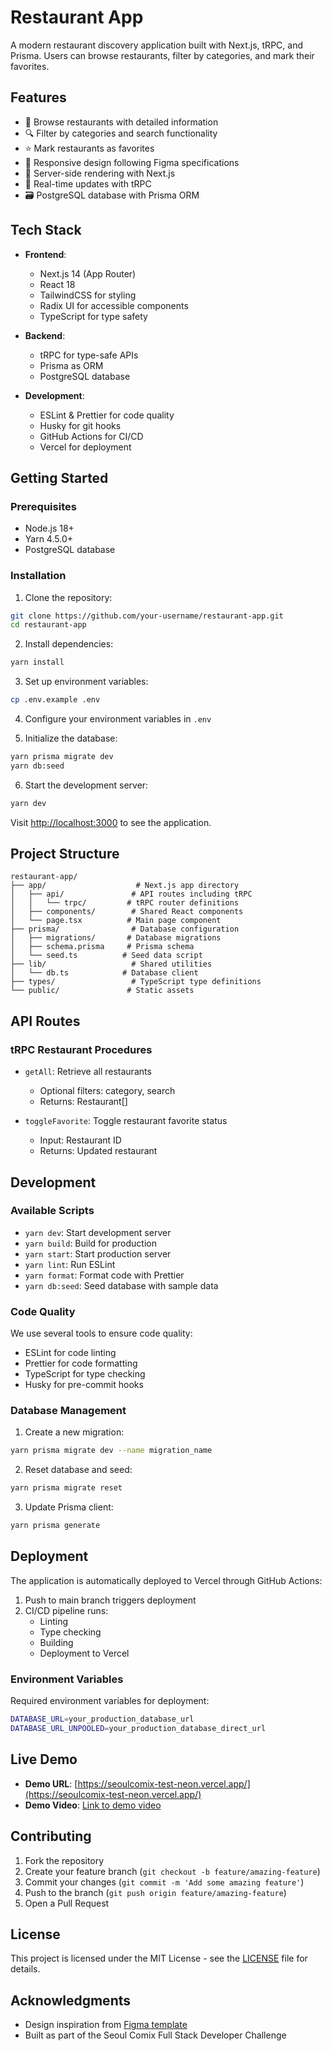 # Restaurant App

A modern restaurant discovery application built with Next.js, tRPC, and Prisma. Users can browse restaurants, filter by categories, and mark their favorites.

## Features

- 🍣 Browse restaurants with detailed information
- 🔍 Filter by categories and search functionality
- ⭐ Mark restaurants as favorites
- 📱 Responsive design following Figma specifications
- 🚀 Server-side rendering with Next.js
- 🔄 Real-time updates with tRPC
- 🗃️ PostgreSQL database with Prisma ORM

## Tech Stack

- **Frontend**:

  - Next.js 14 (App Router)
  - React 18
  - TailwindCSS for styling
  - Radix UI for accessible components
  - TypeScript for type safety

- **Backend**:

  - tRPC for type-safe APIs
  - Prisma as ORM
  - PostgreSQL database

- **Development**:
  - ESLint & Prettier for code quality
  - Husky for git hooks
  - GitHub Actions for CI/CD
  - Vercel for deployment

## Getting Started

### Prerequisites

- Node.js 18+
- Yarn 4.5.0+
- PostgreSQL database

### Installation

1. Clone the repository:

```bash
git clone https://github.com/your-username/restaurant-app.git
cd restaurant-app
```

2. Install dependencies:

```bash
yarn install
```

3. Set up environment variables:

```bash
cp .env.example .env
```

4. Configure your environment variables in `.env`

5. Initialize the database:

```bash
yarn prisma migrate dev
yarn db:seed
```

6. Start the development server:

```bash
yarn dev
```

Visit [http://localhost:3000](http://localhost:3000) to see the application.

## Project Structure

```
restaurant-app/
├── app/                    # Next.js app directory
│   ├── api/               # API routes including tRPC
│   │   └── trpc/         # tRPC router definitions
│   ├── components/        # Shared React components
│   └── page.tsx          # Main page component
├── prisma/                # Database configuration
│   ├── migrations/       # Database migrations
│   ├── schema.prisma     # Prisma schema
│   └── seed.ts          # Seed data script
├── lib/                   # Shared utilities
│   └── db.ts            # Database client
├── types/                 # TypeScript type definitions
└── public/               # Static assets
```

## API Routes

### tRPC Restaurant Procedures

- `getAll`: Retrieve all restaurants

  - Optional filters: category, search
  - Returns: Restaurant[]

- `toggleFavorite`: Toggle restaurant favorite status
  - Input: Restaurant ID
  - Returns: Updated restaurant

## Development

### Available Scripts

- `yarn dev`: Start development server
- `yarn build`: Build for production
- `yarn start`: Start production server
- `yarn lint`: Run ESLint
- `yarn format`: Format code with Prettier
- `yarn db:seed`: Seed database with sample data

### Code Quality

We use several tools to ensure code quality:

- ESLint for code linting
- Prettier for code formatting
- TypeScript for type checking
- Husky for pre-commit hooks

### Database Management

1. Create a new migration:

```bash
yarn prisma migrate dev --name migration_name
```

2. Reset database and seed:

```bash
yarn prisma migrate reset
```

3. Update Prisma client:

```bash
yarn prisma generate
```

## Deployment

The application is automatically deployed to Vercel through GitHub Actions:

1. Push to main branch triggers deployment
2. CI/CD pipeline runs:
   - Linting
   - Type checking
   - Building
   - Deployment to Vercel

### Environment Variables

Required environment variables for deployment:

```bash
DATABASE_URL=your_production_database_url
DATABASE_URL_UNPOOLED=your_production_database_direct_url
```

## Live Demo

- **Demo URL**: [https://seoulcomix-test-neon.vercel.app/](https://seoulcomix-test-neon.vercel.app/)
- **Demo Video**: [Link to demo video](https://drive.google.com/file/d/1cfZmV4tIx-tJCL0zLLBv9vq7pQyWnvcN/view?usp=sharing)

## Contributing

1. Fork the repository
2. Create your feature branch (`git checkout -b feature/amazing-feature`)
3. Commit your changes (`git commit -m 'Add some amazing feature'`)
4. Push to the branch (`git push origin feature/amazing-feature`)
5. Open a Pull Request

## License

This project is licensed under the MIT License - see the [LICENSE](LICENSE) file for details.

## Acknowledgments

- Design inspiration from [Figma template](https://www.figma.com/design/rcomlVLL8LS3xfUVSXkCUY)
- Built as part of the Seoul Comix Full Stack Developer Challenge
